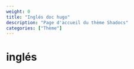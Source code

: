 ```yaml
---
weight: 0
title: "Inglés doc hugo"
description: "Page d'accueil du thème Shadocs"
categories: ["Thème"]
---
```


# inglés
